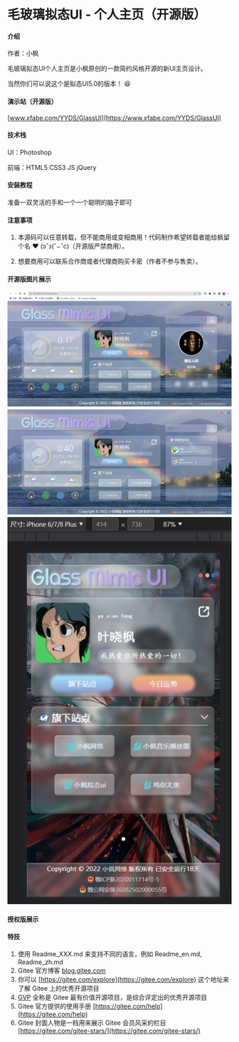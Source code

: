 # 毛玻璃拟态UI - 个人主页（开源版）

#### 介绍

作者：小枫

毛玻璃拟态UI个人主页是小枫原创的一款简约风格开源的新UI主页设计。

当然你们可以说这个是拟态UI5.0的版本！ :laughing: 

#### 演示站（开源版）

[www.xfabe.com/YYDS/GlassUI](https://www.xfabe.com/YYDS/GlassUI)

#### 技术栈

UI：Photoshop

前端：HTML5 CSS3 JS jQuery

#### 安装教程

准备一双灵活的手和一个一个聪明的脑子即可

#### 注意事项

1.  本源码可以任意转载，但不能商用或变相商用！代码制作希望转载者能给枫留个名  :heart: (ɔˆз(ˆ⌣ˆc)（开源版严禁商用）。

2.  想要商用可以联系合作商或者代理商购买卡密（作者不参与售卖）。

#### 开源版图片展示

![展示图1](%E5%B1%95%E7%A4%BA1.jpg)
![展示图2](%E5%B1%95%E7%A4%BA2.jpg)
![展示图3](%E5%B1%95%E7%A4%BA3.jpg)

#### 授权版展示



#### 特技

1.  使用 Readme\_XXX.md 来支持不同的语言，例如 Readme\_en.md, Readme\_zh.md
2.  Gitee 官方博客 [blog.gitee.com](https://blog.gitee.com)
3.  你可以 [https://gitee.com/explore](https://gitee.com/explore) 这个地址来了解 Gitee 上的优秀开源项目
4.  [GVP](https://gitee.com/gvp) 全称是 Gitee 最有价值开源项目，是综合评定出的优秀开源项目
5.  Gitee 官方提供的使用手册 [https://gitee.com/help](https://gitee.com/help)
6.  Gitee 封面人物是一档用来展示 Gitee 会员风采的栏目 [https://gitee.com/gitee-stars/](https://gitee.com/gitee-stars/)